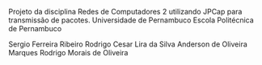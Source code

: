 Projeto da disciplina Redes de Computadores 2 utilizando JPCap para transmissão de pacotes.
Universidade de Pernambuco
Escola Politécnica de Pernambuco

Sergio Ferreira Ribeiro
Rodrigo Cesar Lira da Silva
Anderson de Oliveira Marques
Rodrigo Morais de Oliveira